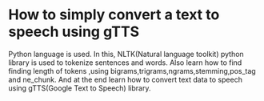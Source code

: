 # How to simply convert a text to speech using gTTS
 Python language is used.
In this, NLTK(Natural language toolkit) python library is used to tokenize sentences and words. Also learn how to find  finding length of tokens ,using bigrams,trigrams,ngrams,stemming,pos_tag and ne_chunk. And at the end learn how to convert text data to speech using gTTS(Google Text to Speech) library.
